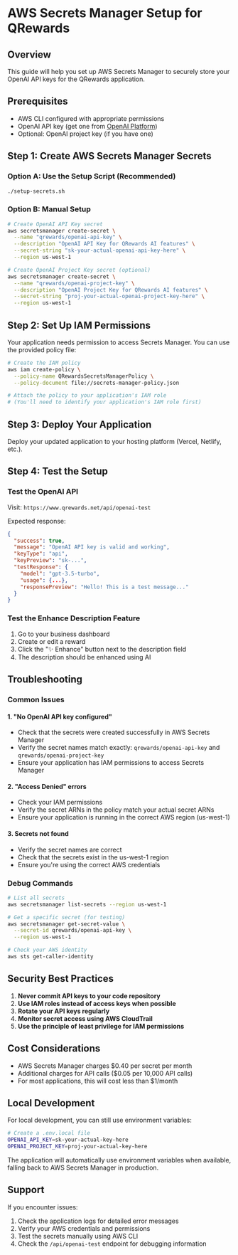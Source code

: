 # AWS Secrets Manager Setup for QRewards

## Overview
This guide will help you set up AWS Secrets Manager to securely store your OpenAI API keys for the QRewards application.

## Prerequisites
- AWS CLI configured with appropriate permissions
- OpenAI API key (get one from [OpenAI Platform](https://platform.openai.com/api-keys))
- Optional: OpenAI project key (if you have one)

## Step 1: Create AWS Secrets Manager Secrets

### Option A: Use the Setup Script (Recommended)
```bash
./setup-secrets.sh
```

### Option B: Manual Setup
```bash
# Create OpenAI API Key secret
aws secretsmanager create-secret \
  --name "qrewards/openai-api-key" \
  --description "OpenAI API Key for QRewards AI features" \
  --secret-string "sk-your-actual-openai-api-key-here" \
  --region us-west-1

# Create OpenAI Project Key secret (optional)
aws secretsmanager create-secret \
  --name "qrewards/openai-project-key" \
  --description "OpenAI Project Key for QRewards AI features" \
  --secret-string "proj-your-actual-openai-project-key-here" \
  --region us-west-1
```

## Step 2: Set Up IAM Permissions

Your application needs permission to access Secrets Manager. You can use the provided policy file:

```bash
# Create the IAM policy
aws iam create-policy \
  --policy-name QRewardsSecretsManagerPolicy \
  --policy-document file://secrets-manager-policy.json

# Attach the policy to your application's IAM role
# (You'll need to identify your application's IAM role first)
```

## Step 3: Deploy Your Application

Deploy your updated application to your hosting platform (Vercel, Netlify, etc.).

## Step 4: Test the Setup

### Test the OpenAI API
Visit: `https://www.qrewards.net/api/openai-test`

Expected response:
```json
{
  "success": true,
  "message": "OpenAI API key is valid and working",
  "keyType": "api",
  "keyPreview": "sk-...",
  "testResponse": {
    "model": "gpt-3.5-turbo",
    "usage": {...},
    "responsePreview": "Hello! This is a test message..."
  }
}
```

### Test the Enhance Description Feature
1. Go to your business dashboard
2. Create or edit a reward
3. Click the "✨ Enhance" button next to the description field
4. The description should be enhanced using AI

## Troubleshooting

### Common Issues

#### 1. "No OpenAI API key configured"
- Check that the secrets were created successfully in AWS Secrets Manager
- Verify the secret names match exactly: `qrewards/openai-api-key` and `qrewards/openai-project-key`
- Ensure your application has IAM permissions to access Secrets Manager

#### 2. "Access Denied" errors
- Check your IAM permissions
- Verify the secret ARNs in the policy match your actual secret ARNs
- Ensure your application is running in the correct AWS region (us-west-1)

#### 3. Secrets not found
- Verify the secret names are correct
- Check that the secrets exist in the us-west-1 region
- Ensure you're using the correct AWS credentials

### Debug Commands

```bash
# List all secrets
aws secretsmanager list-secrets --region us-west-1

# Get a specific secret (for testing)
aws secretsmanager get-secret-value \
  --secret-id qrewards/openai-api-key \
  --region us-west-1

# Check your AWS identity
aws sts get-caller-identity
```

## Security Best Practices

1. **Never commit API keys to your code repository**
2. **Use IAM roles instead of access keys when possible**
3. **Rotate your API keys regularly**
4. **Monitor secret access using AWS CloudTrail**
5. **Use the principle of least privilege for IAM permissions**

## Cost Considerations

- AWS Secrets Manager charges $0.40 per secret per month
- Additional charges for API calls ($0.05 per 10,000 API calls)
- For most applications, this will cost less than $1/month

## Local Development

For local development, you can still use environment variables:

```bash
# Create a .env.local file
OPENAI_API_KEY=sk-your-actual-key-here
OPENAI_PROJECT_KEY=proj-your-actual-key-here
```

The application will automatically use environment variables when available, falling back to AWS Secrets Manager in production.

## Support

If you encounter issues:
1. Check the application logs for detailed error messages
2. Verify your AWS credentials and permissions
3. Test the secrets manually using AWS CLI
4. Check the `/api/openai-test` endpoint for debugging information 